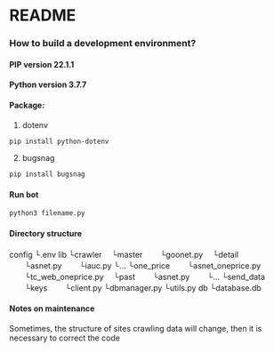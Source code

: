 # README
### How to build a development environment?
#### PIP version 22.1.1
#### Python version 3.7.7
#### Package:
  1. dotenv
  ```bash
  pip install python-dotenv
  ```
  2. bugsnag
  ```bash
  pip install bugsnag
  ```
#### Run bot 
```bash
python3 filename.py 
```
#### Directory structure
config
└.env
lib
└crawler
　└master
　　└goonet.py
　└detail
　　└asnet.py
　　└iauc.py
    └...
  └one_price
　　└asnet_oneprice.py
　　└tc_web_oneprice.py
　└past
　　└asnet.py
　　└...
  └send_data
　　└keys
　　└client.py
└dbmanager.py
└utils.py
db
└database.db

#### Notes on maintenance
Sometimes, the structure of sites crawling data will change, then it is necessary to correct the code